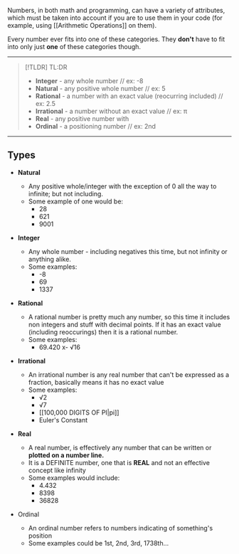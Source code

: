 Numbers, in both math and programming, can have a variety of attributes, which must be taken into account if you are to use them in your code (for example, using [[Arithmetic Operations]] on them).

Every number ever fits into one of these categories.
They **don't** have to fit into only just **one** of these categories though.

-----

> [!TLDR] TL:DR
> - **Integer** - any whole number // ex: -8
> - **Natural** - any positive whole number // ex: 5
> - **Rational** - a number with an exact value (reocurring included) // ex: 2.5
> - **Irrational** - a number without an exact value // ex: π
> - **Real** - any positive number with
> - **Ordinal** - a positioning number // ex: 2nd

-----
## Types
- **Natural**
	- Any positive whole/integer with the exception of 0 all the way to infinite; but not including.
	- Some example of one would be:
		- 28 
		- 621
		- 9001
	
- **Integer**
	- Any whole number - including negatives this time, but not infinity or anything alike.
	- Some examples:
		- -8
		- 69
		- 1337
	
- **Rational**
	- A rational number is pretty much any number, so this time it includes non integers and stuff with decimal points. If it has an exact value (including reoccurings) then it is a rational number.
	- Some examples:
		- 69.420
		x- √16
	
- **Irrational**
	- An irrational number is any real number that can't be expressed as a fraction, basically means it has no exact value
	- Some examples:
		- √2
		- √7 
		- [[100,000 DIGITS OF PI|pi]]
		- Euler's Constant 
	
- **Real**
	- A real number, is effectively any number that can be written or **plotted on a number line.**
	- It is a DEFINITE number, one that is **REAL** and not an effective concept like infinity
	- Some examples would include:
		- 4.432
		- 8398
		- 36828
	
- Ordinal
	- An ordinal number refers to numbers indicating of something's position
	- Some examples could be 1st, 2nd, 3rd, 1738th...
